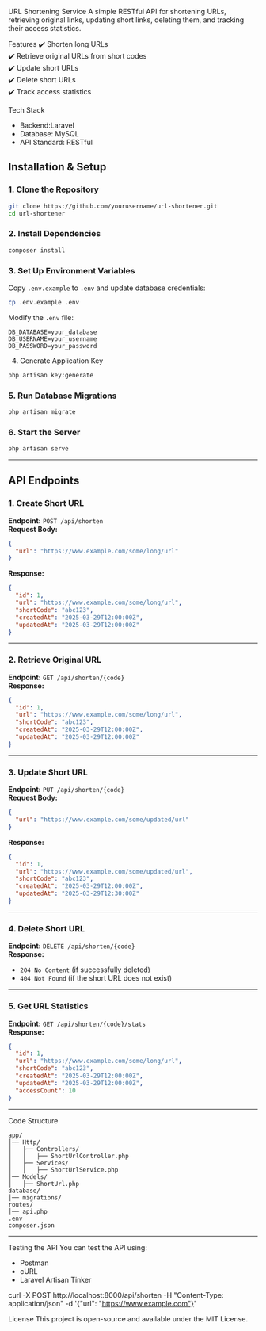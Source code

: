 URL Shortening Service 
A simple RESTful API for shortening URLs, retrieving original links, updating short links, deleting them, and tracking their access statistics.  

Features
✔️ Shorten long URLs  
✔️ Retrieve original URLs from short codes  
✔️ Update short URLs  
✔️ Delete short URLs  
✔️ Track access statistics  

Tech Stack
- Backend:Laravel  
- Database: MySQL  
- API Standard: RESTful  

## Installation & Setup

### 1. Clone the Repository
```sh
git clone https://github.com/yourusername/url-shortener.git
cd url-shortener
```

### 2. Install Dependencies
```sh
composer install
```

### 3. Set Up Environment Variables 
Copy `.env.example` to `.env` and update database credentials:  
```sh
cp .env.example .env
```
Modify the `.env` file:  
```env
DB_DATABASE=your_database
DB_USERNAME=your_username
DB_PASSWORD=your_password
```

4. Generate Application Key 
```sh
php artisan key:generate
```

### **5. Run Database Migrations**  
```sh
php artisan migrate
```

### **6. Start the Server**  
```sh
php artisan serve
```

---

## **API Endpoints**  

### **1. Create Short URL**  
**Endpoint:** `POST /api/shorten`  
**Request Body:**  
```json
{
  "url": "https://www.example.com/some/long/url"
}
```
**Response:**  
```json
{
  "id": 1,
  "url": "https://www.example.com/some/long/url",
  "shortCode": "abc123",
  "createdAt": "2025-03-29T12:00:00Z",
  "updatedAt": "2025-03-29T12:00:00Z"
}
```

---

### **2. Retrieve Original URL**  
**Endpoint:** `GET /api/shorten/{code}`  
**Response:**  
```json
{
  "id": 1,
  "url": "https://www.example.com/some/long/url",
  "shortCode": "abc123",
  "createdAt": "2025-03-29T12:00:00Z",
  "updatedAt": "2025-03-29T12:00:00Z"
}
```

---

### **3. Update Short URL**  
**Endpoint:** `PUT /api/shorten/{code}`  
**Request Body:**  
```json
{
  "url": "https://www.example.com/some/updated/url"
}
```
**Response:**  
```json
{
  "id": 1,
  "url": "https://www.example.com/some/updated/url",
  "shortCode": "abc123",
  "createdAt": "2025-03-29T12:00:00Z",
  "updatedAt": "2025-03-29T12:30:00Z"
}
```

---

### **4. Delete Short URL**  
**Endpoint:** `DELETE /api/shorten/{code}`  
**Response:**  
- `204 No Content` (if successfully deleted)  
- `404 Not Found` (if the short URL does not exist)  

---

### **5. Get URL Statistics**  
**Endpoint:** `GET /api/shorten/{code}/stats`  
**Response:**  
```json
{
  "id": 1,
  "url": "https://www.example.com/some/long/url",
  "shortCode": "abc123",
  "createdAt": "2025-03-29T12:00:00Z",
  "updatedAt": "2025-03-29T12:00:00Z",
  "accessCount": 10
}
```

---

Code Structure 
```
app/
│── Http/
│   ├── Controllers/
│   │   ├── ShortUrlController.php
│   ├── Services/
│   │   ├── ShortUrlService.php
│── Models/
│   ├── ShortUrl.php
database/
│── migrations/
routes/
│── api.php
.env
composer.json
```

---

Testing the API
You can test the API using:  
- Postman  
- cURL
- Laravel Artisan Tinker


curl -X POST http://localhost:8000/api/shorten -H "Content-Type: application/json" -d '{"url": "https://www.example.com"}'

License
This project is open-source and available under the MIT License.  
